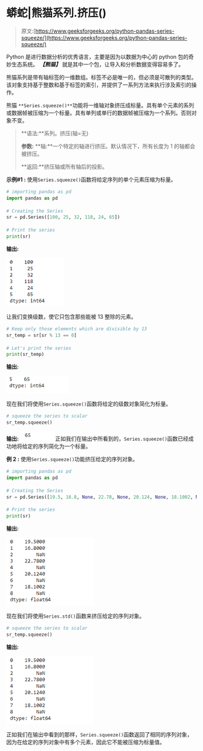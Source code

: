 # 蟒蛇|熊猫系列.挤压()

> 原文:[https://www.geeksforgeeks.org/python-pandas-series-squeeze/](https://www.geeksforgeeks.org/python-pandas-series-squeeze/)

Python 是进行数据分析的优秀语言，主要是因为以数据为中心的 python 包的奇妙生态系统。 ***【熊猫】*** 就是其中一个包，让导入和分析数据变得容易多了。

熊猫系列是带有轴标签的一维数组。标签不必是唯一的，但必须是可散列的类型。该对象支持基于整数和基于标签的索引，并提供了一系列方法来执行涉及索引的操作。

熊猫 `**Series.squeeze()**`功能将一维轴对象挤压成标量。具有单个元素的系列或数据帧被压缩为一个标量。具有单列或单行的数据帧被压缩为一个系列。否则对象不变。

> **语法:**系列。挤压(轴=无)
> 
> **参数:**
> **轴:**一个特定的轴进行挤压。默认情况下，所有长度为 1 的轴都会被挤压。
> 
> **返回:**挤压轴或所有轴后的投影。

**示例#1 :** 使用`Series.squeeze()`函数将给定序列的单个元素压缩为标量。

```py
# importing pandas as pd
import pandas as pd

# Creating the Series
sr = pd.Series([100, 25, 32, 118, 24, 65])

# Print the series
print(sr)
```

**输出:**

![](img/11df98397282751ef689b5e186ada3dd.png)

让我们变换级数，使它只包含那些能被 13 整除的元素。

```py
# Keep only those elements which are divisible by 13
sr_temp = sr[sr % 13 == 0]

# Let's print the series
print(sr_temp)
```

**输出:**

![](img/d9adadf6afc537fc06eac94d4dac09a3.png)

现在我们将使用`Series.squeeze()`函数将给定的级数对象简化为标量。

```py
# squeeze the series to scalar
sr_temp.squeeze()
```

**输出:**
![](img/7aae44ee233ff4bef093af4eb1a21843.png)
正如我们在输出中所看到的，`Series.squeeze()`函数已经成功地将给定的序列简化为一个标量。

**例 2 :** 使用`Series.squeeze()`功能挤压给定的序列对象。

```py
# importing pandas as pd
import pandas as pd

# Creating the Series
sr = pd.Series([19.5, 16.8, None, 22.78, None, 20.124, None, 18.1002, None])

# Print the series
print(sr)
```

**输出:**

![](img/73b9e509d25fea63c7654debcf4e5a3b.png)

现在我们将使用`Series.std()`函数来挤压给定的序列对象。

```py
# squeeze the series to scalar
sr_temp.squeeze()
```

**输出:**

![](img/73b9e509d25fea63c7654debcf4e5a3b.png)

正如我们在输出中看到的那样，`Series.squeeze()`函数返回了相同的序列对象，因为在给定的序列对象中有多个元素，因此它不能被压缩为标量值。